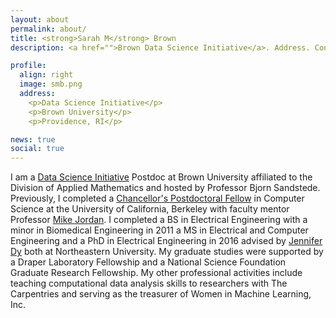 ```yaml
---
layout: about
permalink: about/
title: <strong>Sarah M</strong> Brown
description: <a href="">Brown Data Science Initiative</a>. Address. Contacts. Moto. Etc.

profile:
  align: right
  image: smb.png
  address:
    <p>Data Science Initiative</p>
    <p>Brown University</p>
    <p>Providence, RI</p>

news: true
social: true
---
```



I am a [Data Science Initiative](https://www.brown.edu/initiatives/data-science/) Postdoc at Brown University affiliated to the Division of Applied Mathematics and hosted by Professor Bjorn Sandstede. Previously, I completed a [Chancellor's Postdoctoral Fellow](https://diversity.berkeley.edu/programs-services/postdoctoral/about-cpfp) in Computer Science at the University of California, Berkeley with faculty mentor Professor [Mike Jordan](https://people.eecs.berkeley.edu/~jordan/). I completed a BS in Electrical Engineering with a minor in Biomedical Engineering in 2011 a MS in Electrical and Computer Engineering and a  PhD in Electrical Engineering in 2016 advised by [Jennifer Dy](http://www.ece.neu.edu/fac-ece/jdy/) both at Northeastern University. My graduate studies were supported by a Draper Laboratory Fellowship and a National Science Foundation Graduate Research Fellowship. My other professional activities include teaching computational data analysis skills to researchers with The Carpentries and serving as the treasurer of Women in Machine Learning, Inc.
